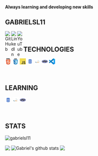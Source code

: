 #### Always learning and developing new skills

<!-- - 🔭 I’m currently working at <b>none</b> -->
<!-- - 🔭 How to reach me: [none](about:blank) -->

## GABRIELSL11

<a href="https://github.com/gabrielsl11">
  <img align="left" alt="GitHub" width="20px" src="https://cdn.jsdelivr.net/npm/simple-icons@v3/icons/github.svg" />
</a>

<a href="https://linkedin.com/in/gabrielsl11">
  <img align="left" alt="LinkedIn" width="20px" src="https://cdn.jsdelivr.net/npm/simple-icons@v3/icons/linkedin.svg" />
</a>

<a href="#">
  <img align="left" alt="YouTube" width="20px" src="https://cdn.jsdelivr.net/npm/simple-icons@v3/icons/youtube.svg" />
</a>

<br>

## TECHNOLOGIES

<code><img height="20" src="https://raw.githubusercontent.com/github/explore/80688e429a7d4ef2fca1e82350fe8e3517d3494d/topics/html/html.png" title="HTML"></code>
<code><img height="20" src="https://raw.githubusercontent.com/github/explore/80688e429a7d4ef2fca1e82350fe8e3517d3494d/topics/css/css.png" title="CSS"></code>
<code><img height="20" src="https://raw.githubusercontent.com/github/explore/80688e429a7d4ef2fca1e82350fe8e3517d3494d/topics/javascript/javascript.png" title="JavaScript"></code>
<code><img height="20" src="https://raw.githubusercontent.com/github/explore/80688e429a7d4ef2fca1e82350fe8e3517d3494d/topics/sql/sql.png" title="SQL"></code>
<code><img height="20" src="https://raw.githubusercontent.com/github/explore/80688e429a7d4ef2fca1e82350fe8e3517d3494d/topics/mysql/mysql.png" title="MySQL"></code>
<code><img height="20" src="https://raw.githubusercontent.com/github/explore/80688e429a7d4ef2fca1e82350fe8e3517d3494d/topics/php/php.png" title="PHP"></code>
<code><img height="20" src="https://raw.githubusercontent.com/github/explore/80688e429a7d4ef2fca1e82350fe8e3517d3494d/topics/visual-studio-code/visual-studio-code.png"  title="Visual Studio Code"></code>

<br>

## LEARNING

<code><img height="20" src="https://raw.githubusercontent.com/github/explore/80688e429a7d4ef2fca1e82350fe8e3517d3494d/topics/sql/sql.png" title="SQL"></code>
<code><img height="20" src="https://raw.githubusercontent.com/github/explore/80688e429a7d4ef2fca1e82350fe8e3517d3494d/topics/mysql/mysql.png" title="MySQL"></code>
<code><img height="20" src="https://raw.githubusercontent.com/github/explore/80688e429a7d4ef2fca1e82350fe8e3517d3494d/topics/php/php.png" title="PHP"></code>

<br>

## STATS

<p align="left"> <img src="https://komarev.com/ghpvc/?username=gabrielsl11&label=Views&color=gray&style=plastic" alt="gabrielsl11" /> </p>

<span>
  <img align="center" src="https://github-readme-stats.vercel.app/api/top-langs/?username=gabrielsl11&theme=dracula&line_height=40&hide_langs_below=1" />
</span>

<span>
 <img align="center" src="https://github-readme-stats.vercel.app/api?username=gabrielsl11&show_icons=true&theme=dracula&line_height=40" alt="Gabriel's github stats"/>
</span>

<a href="https://github.com/gabrielsl11/gabrielsl11">
  <img align="center" src="https://github-readme-stats.vercel.app/api/pin/?username=gabrielsl11&repo=gabrielsl11&theme=dracula" />
</a>

<p>

<!-- ![pv](https://pageview.vercel.app/?github_user=gabrielsl11) -->
